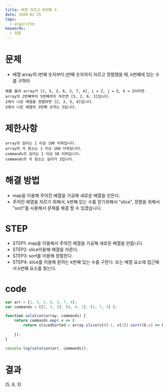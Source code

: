 ```yaml
---
title: 배열 자르고 K번째 수 
date: 2020-02-25
tags:
  - algorithm
keywords:
  - 정렬
---
```


# 문제 
* 배열 array의 i번째 숫자부터 j번째 숫자까지 자르고 정렬했을 때, k번째에 있는 수를 구하라
```
예를 들어 array가 [1, 5, 2, 6, 3, 7, 4], i = 2, j = 5, k = 3이라면
array의 2번째부터 5번째까지 자르면 [5, 2, 6, 3]입니다.
1에서 나온 배열을 정렬하면 [2, 3, 5, 6]입니다.
2에서 나온 배열의 3번째 숫자는 5입니다.
```

# 제한사항
```
array의 길이는 1 이상 100 이하입니다.
array의 각 원소는 1 이상 100 이하입니다.
commands의 길이는 1 이상 50 이하입니다.
commands의 각 원소는 길이가 3입니다.
```

# 해결 방법 
* map을 이용해 주어진 배열을 가공해 새로운 배열을 만든다.
* 주어진 배열을 자르기 위해서, k번째 있는 수를 얻기위해서 "slice", 정렬을 위해서 "sort"를 사용해서 문제를 해결 할 수 있겠습니다.

# STEP
* STEP1: map을 이용해서 주여진 배열을 가공해 새로운 배열을 만듭니다.
* STEP2: slice이용해 배열을 자른다.
* STEP3: sort를 이용해 정렬한다.
* STEP4: slice를 이용해 원하는 k번째 있는 수를 구한다. 또는 배열 요소에 접근해서 k번째 요소를 찾는다.


# code
```js
var arr = [1, 5, 2, 6, 3, 7, 4];
var commands = [[2, 5, 3], [4, 4, 1], [1, 7, 3] ];

function solution(array, commands) {
    return commands.map( v => {
        return slicedSorted = array.slice(v[0]-1, v[1]).sort((b,c) => b-c).slice(v[2]-1, v[2])[0];
        
    });
}

console.log(solution(arr, commands));
```

# 결과
[5, 6, 3]

